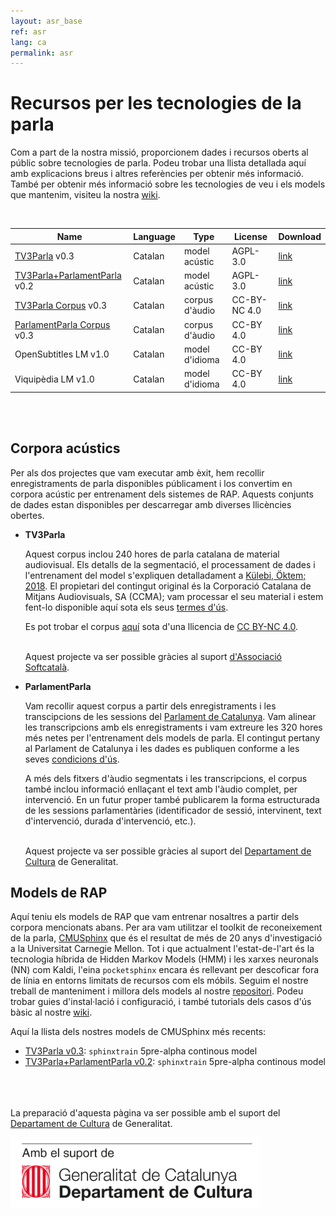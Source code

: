 ```yaml
---
layout: asr_base
ref: asr
lang: ca
permalink: asr
---
```

<style>
table {
    width:100%;
}
</style>

# Recursos per les tecnologies de la parla

Com a part de la nostra missió, proporcionem dades i recursos oberts al públic sobre tecnologies de parla. Podeu trobar una llista detallada aquí amb explicacions breus i altres referències per obtenir més informació. També per obtenir més informació sobre les tecnologies de veu i els models que mantenim, visiteu la nostra [wiki][wiki].
  
<br /> 

| Name                              | Language | Type           | License    | Download |
|---------------------------------  | -------- | -----------    | --------   | -------- |
| [TV3Parla][2]                v0.3 | Catalan  | model acústic  |  AGPL-3.0  | [link]() |
| [TV3Parla+ParlamentParla][2] v0.2 | Catalan  | model acústic  |  AGPL-3.0  | [link]() |
| [TV3Parla Corpus][1]         v0.3 | Catalan  | corpus d'àudio | CC-BY-NC 4.0 | [link]() |
| [ParlamentParla Corpus][1]   v0.3 | Catalan  | corpus d'àudio |  CC-BY 4.0 | [link]() |
| OpenSubtitles LM             v1.0 | Catalan  | model d'idioma |  CC-BY 4.0 | [link]() |
| Viquipèdia LM                v1.0 | Catalan  | model d'idioma |  CC-BY 4.0 | [link]() | 
 
<br />
<br />

## Corpora acústics

Per als dos projectes que vam executar amb èxit, hem recollir enregistraments de parla disponibles públicament i los convertim en corpora acústic per entrenament dels sistemes de RAP. Aquests conjunts de dades estan disponibles per descarregar amb diverses llicències obertes.

* **TV3Parla**

  Aquest corpus inclou 240 hores de parla catalana de material audiovisual. Els detalls de la segmentació, el processament de dades i l'entrenament del model s'expliquen detalladament a [Külebi, Öktem; 2018](https://www.isca-speech.org/archive/IberSPEECH_2018/abstracts/IberS18_P1-2_Kulebi.html). El propietari del contingut original és la Corporació Catalana de Mitjans Audiovisuals, SA (CCMA); vam processar el seu material i estem fent-lo disponible aquí sota els seus [termes d'ús](http://www.ccma.cat/avis-legal/condicions-utilitzacio-del-portal/).

  Es pot trobar el corpus [aquí]() sota d'una llicencia de [CC BY-NC 4.0][ccbync].  
  <br/>

  Aquest projecte va ser possible gràcies al suport [d'Associació Softcatalà](https://www.softcatala.org/).


* **ParlamentParla**

  Vam recollir aquest corpus a partir dels enregistraments i les transcipcions de les sessions del [Parlament de Catalunya](https://www.parlament.cat/). Vam alinear les transcripcions amb els enregistraments i vam extreure les 320 hores més netes per l'entrenament dels models de parla. El contingut pertany al Parlament de Catalunya i les dades es publiquen conforme a les seves [condicions d'ús](https://www.parlament.cat/pcat/serveis-parlament/avis-legal/).

  A més dels fitxers d'àudio segmentats i les transcripcions, el corpus també inclou informació enllaçant el text amb l'àudio complet, per intervenció. En un futur proper també publicarem la forma estructurada de les sessions parlamentàries (identificador de sessió, intervinent, text d'intervenció, durada d'intervenció, etc.).  
  <br/>

  Aquest projecte va ser possible gràcies al suport del [Departament de Cultura](http://cultura.gencat.cat/) de Generalitat.

## Models de RAP

Aquí teniu els models de RAP que vam entrenar nosaltres a partir dels corpora mencionats abans. Per ara vam utilitzar el toolkit de reconeixement de la parla, [CMUSphinx](https://cmusphinx.github.io/) que és el resultat de més de 20 anys d'investigació a la Universitat Carnegie Mellon. Tot i que actualment l'estat-de-l'art és la tecnologia híbrida de Hidden Markov Models (HMM) i les xarxes neuronals (NN) com Kaldi, l'eina `pocketsphinx` encara és rellevant per descoficar fora de línia en entorns limitats de recursos com els móbils. Seguim el nostre treball de manteniment i millora dels models al nostre [repositori](https://github.com/collectivat/cmusphinx-models). Podeu trobar guies d'instal·lació i configuració, i també tutorials dels casos d'ús bàsic al nostre [wiki][wiki].

Aquí la llista dels nostres models de CMUSphinx més recents:

* [TV3Parla v0.3](): `sphinxtrain` 5pre-alpha continous model
* [TV3Parla+ParlamentParla v0.2](): `sphinxtrain` 5pre-alpha continous model
  <br/>  
  <br/> 
  <br/>

La preparació d'aquesta pàgina va ser possible amb el suport del [Departament de Cultura](http://cultura.gencat.cat/) de Generalitat.

<img src="/img/logo_generalitat.png" width="400"/>

[wiki]: https://github.com/collectivat/cmusphinx-models/wiki
[ccby]: https://creativecommons.org/licenses/by/4.0/
[ccbync]: https://creativecommons.org/licenses/by-nc/4.0/
[2]: #asr-models
[1]: #acoustic-corpora
